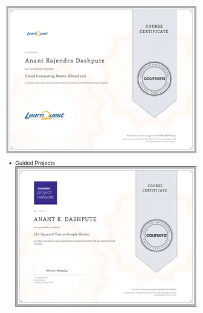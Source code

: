 

![Cloud Computing Basics](https://github.com/DASHANANT/Certificates_Awarded/blob/main/Coursera/Anant%20Dashpute%20-%20Cloud%20Computing.png)

-  Guided Projects
![](https://github.com/DASHANANT/Certificates_Awarded/blob/main/Coursera/chi%20square.png)
![]()
![]()

